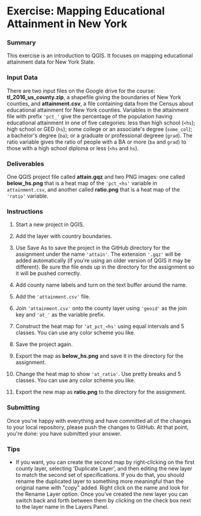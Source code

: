 # Exercise: Mapping Educational Attainment in New York

### Summary

This exercise is an introduction to QGIS. It focuses on mapping 
educational attainment data for New York State.

### Input Data

There are two input files on the Google drive for the course: 
**tl_2016_us_county.zip**, a shapefile giving the boundaries of New York 
counties, and **attainment.csv**, a file containing data from the Census 
about educational attainment for New York counties. Variables in the 
attainment file with prefix `'pct_'` give the percentage of the 
population having educational attainment in one of five categories: 
less than high school (`<hs`); high school or GED (`hs`); some college 
or an associate's degree (`some_col`); a bachelor's degree (`ba`); or a 
graduate or professional degreee (`grad`). The ratio variable gives 
the ratio of people with a BA or more (`ba` and `grad`) to those 
with a high school diploma or less (`<hs` and `hs`). 

### Deliverables

One QGIS project file called **attain.gqz** and two PNG images: one called
**below_hs.png** that is a heat map of the `'pct_<hs'` variable in 
`attainment.csv`, and another called **ratio.png** that is a heat map of 
the `'ratio'` variable. 

### Instructions

1. Start a new project in QGIS.

1. Add the layer with country boundaries.

1. Use Save As to save the project in the GitHub directory for the 
assignment under the name `'attain'`. The extension `'.gqz'` will 
be added automatically (if you're using an older version of QGIS it 
may be different). Be sure the file ends up in the directory for the 
assignment so it will be pushed correctly. 

1. Add county name labels and turn on the text buffer around the name.

1. Add the `'attainment.csv'` file.

1. Join `'attainment.csv'` onto the county layer using `'geoid'` as the 
join key and `'at_'` as the variable prefix.

1. Construct the heat map for `'at_pct_<hs'` using equal intervals and 5 
classes. You can use any color scheme you like.

1. Save the project again.

1. Export the map as **below_hs.png** and save it in the directory 
for the assignment.

1. Change the heat map to show `'at_ratio'`. Use pretty breaks and
5 classes. You can use any color scheme you like.

1. Export the new map as **ratio.png** to the directory for the assignment.

### Submitting

Once you're happy with everything and have committed all of the changes to
your local repository, please push the changes to GitHub. At that point, 
you're done: you have submitted your answer.

### Tips

+ If you want, you can create the second map by right-clicking on the first
county layer, selecting 'Duplicate Layer', and then editing the new layer
to match the second set of specifications. If you do that, you should 
rename the duplicated layer to something more meaningful than the original
name with "copy" added. Right click on the name and look for the Rename 
Layer option. Once you've created the new layer you can switch back and 
forth between them by clicking on the check box next to the layer name 
in the Layers Panel.
